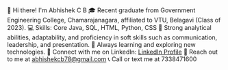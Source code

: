👋 Hi there! I'm Abhishek C B
🎓 Recent graduate from Government Engineering College, Chamarajanagara, affiliated to VTU, Belagavi (Class of 2023).
💻 Skills: Core Java, SQL, HTML, Python, CSS
🧠 Strong analytical abilities, adaptability, and proficiency in soft skills such as communication, leadership, and presentation.
🌱 Always learning and exploring new technologies.
🔗 Connect with me on LinkedIn: [LinkedIn Profile](https://www.linkedin.com/in/abhishek-cb-8561ba264/)
📧 Reach out to me at abhishekcb78@gmail.com
📞 Call or text me at 7338471600
